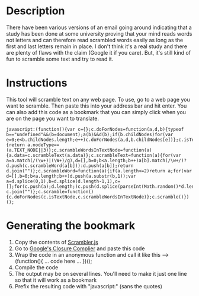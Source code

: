 # Description

There have been various versions of an email going around indicating that a study has been done at some university proving that your mind reads words not letters and can therefore read scrambled words easily as long as the first and last letters remain in place. I don't think it's a real study and there are plenty of flaws with the claim (Google it if you care). But, it's still kind of fun to scramble some text and try to read it.

# Instructions

This tool will scramble text on any web page. To use, go to a web page you want to scramble. Then paste this into your address bar and hit enter. You can also add this code as a bookmark that you can simply click when you are on the page you want to translate.

	javascript:(function(){var c={};c.doForNodes=function(a,d,b){typeof b=="undefined"&&(b=document);a(b)&&d(b);if(b.childNodes)for(var e=0;e<b.childNodes.length;e++)c.doForNodes(a,d,b.childNodes[e])};c.isTextNode=function(a){return a.nodeType==(a.TEXT_NODE||3)};c.scrambleWordsInTextNode=function(a){a.data=c.scrambleText(a.data)};c.scrambleText=function(a){for(var a=a.match(/(\w+)|(\W+)/g),d=[],b=0;b<a.length;b++)a[b].match(/\w+/)?d.push(c.scrambleWord(a[b])):d.push(a[b]);return d.join("")};c.scrambleWord=function(a){if(a.length<=2)return a;for(var d=[],b=0;b<a.length;b++)d.push(a.substr(b,1));var a=d.splice(0,1),b=d.splice(d.length-1,1),c=[];for(c.push(a);d.length;)c.push(d.splice(parseInt(Math.random()*d.length),1));c.push(b);return c.join("")};c.scramble=function(){c.doForNodes(c.isTextNode,c.scrambleWordsInTextNode)};c.scramble()})();
 
# Generating the bookmark

1. Copy the contents of [Scrambler.js](https://github.com/dmcquay/WebScrambler/raw/master/Scrambler.js)
2. Go to [Google's Closure Complier](http://closure-compiler.appspot.com/home) and paste this code
3. Wrap the code in an anonymous function and call it like this --> (function(){ ... code here ... })();
4. Compile the code
5. The output may be on several lines. You'll need to make it just one line so that it will work as a bookmark
6. Prefix the resulting code with "javascript:" (sans the quotes)